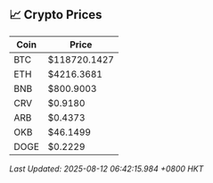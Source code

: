 ## 📈 Crypto Prices

| Coin | Price |
| ---- | ----- |
| BTC | $118720.1427 |
| ETH | $4216.3681 |
| BNB | $800.9003 |
| CRV | $0.9180 |
| ARB | $0.4373 |
| OKB | $46.1499 |
| DOGE | $0.2229 |

_Last Updated: 2025-08-12 06:42:15.984 +0800 HKT_